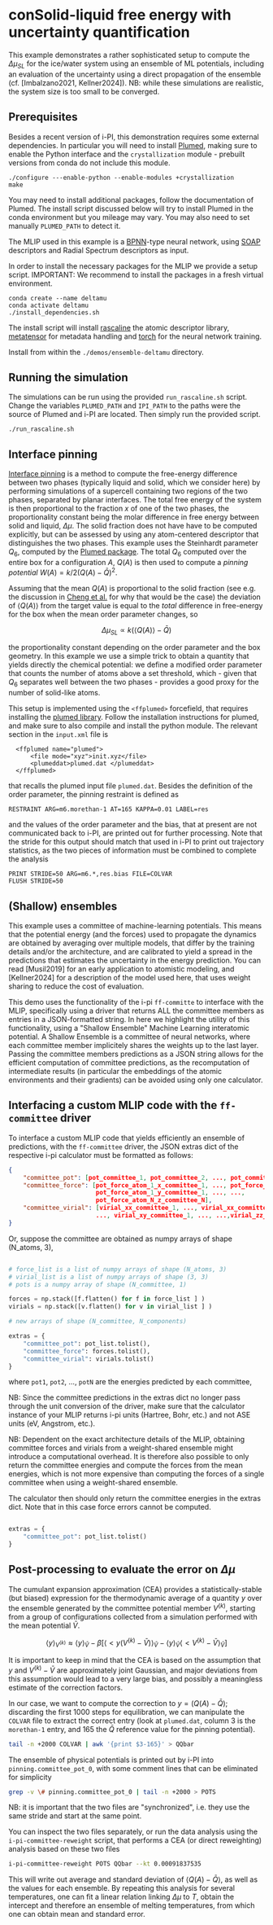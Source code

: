 conSolid-liquid free energy with uncertainty quantification
========================================================

This example demonstrates a rather sophisticated setup to compute the $\Delta\mu_{SL}$ 
for the ice/water system using an ensemble of ML potentials, including an evaluation of
the uncertainty using a direct propagation of the ensemble (cf. [Imbalzano2021, Kellner2024]).
NB: while these simulations are realistic, the system size is too small to be converged.

Prerequisites
-------------

Besides a recent version of i-PI, this demonstration requires some external dependencies.
In particular you will need to install [Plumed](https://plumed.org), making sure to enable
the Python interface and the `crystallization` module - prebuilt versions from conda do not
include this module.

```
./configure ---enable-python --enable-modules +crystallization
make
```

You may need to install additional packages, follow the documentation of Plumed.
The install script discussed below will try to install Plumed in the conda environment
but you mileage may vary. You may also need to set manually `PLUMED_PATH` to detect it. 

The MLIP used in this example is a [BPNN](https://doi.org/10.1103/PhysRevLett.98.146401)-type neural network, 
using [SOAP](https://doi.org/10.1103/PhysRevB.87.184115) descriptors and Radial Spectrum descriptors as input.

In order to install the necessary packages for the MLIP we provide a setup script.
IMPORTANT: We recommend to install the packages in a fresh virtual environment.

```
conda create --name deltamu
conda activate deltamu
./install_dependencies.sh
```

The install script will install [rascaline](https://github.com/Luthaf/rascaline) the atomic 
descriptor library, [metatensor](https://github.com/lab-cosmo/metatensor) for metadata handling 
and [torch](https://pytorch.org/) for the neural network training. 

Install from within the `./demos/ensemble-deltamu` directory.


Running the simulation
----------------------

The simulations can be run using the provided `run_rascaline.sh` script.
Change the variables `PLUMED_PATH` and `IPI_PATH` to the paths were the source of
Plumed and i-PI are located. Then simply run the provided script.

```
./run_rascaline.sh
```


Interface pinning
-----------------

[Interface pinning](https://doi.org/10.1103/physrevb.88.094101) is a method to compute the 
free-energy difference between two phases (typically liquid and solid, which we consider here) 
by performing simulations of a supercell containing two regions of the two phases, separated 
by planar interfaces.
The total free energy of the system is then proportional to the fraction $x$ of one of the two
phases, the proportionality constant being the molar difference in free energy between 
solid and liquid, $\Delta \mu$. 
The solid fraction does not have have to be computed explicitly, but can be assessed by using
any atom-centered descriptor that distinguishes the two phases. This example uses the 
Steinhardt parameter $Q_6$, computed by the [Plumed package](https://plumed.org).
The total $Q_6$ computed over the entire box for a configuration $A$, $Q(A)$ is then used 
to compute a _pinning potential_ $W(A)=k/2(Q(A)-\bar{Q})^2$. 
  
Assuming that the mean $Q(A)$ is proportional to the solid fraction (see e.g. the discussion
in [Cheng et al.](http://doi.org/10.1103/PhysRevB.92.180102) for why that would be the case)
the deviation of $\langle Q(A) \rangle$ from the  target value is equal to the 
_total_ difference in free-energy for the box when the mean order parameter changes, so

$$
\Delta \mu_{SL} \propto k (\langle Q(A) \rangle - \bar{Q})
$$

the proportionality constant depending on the order parameter and the box geometry.
In this example we use a simple trick to obtain a quantity that yields directly the chemical
potential: we define a modified order parameter that counts the number of atoms above
a set threshold, which - given that $Q_6$ separates well between the two phases - 
provides a good proxy for the number of solid-like atoms. 

This setup is implemented using the `<ffplumed>` forcefield, that requires installing 
the [plumed library](https://plumed.org). Follow the installation instructions for 
plumed, and make sure to also compile and install the python module. 
The relevant section in the `input.xml` file is

```
  <ffplumed name="plumed">
      <file mode="xyz">init.xyz</file>
      <plumeddat>plumed.dat </plumeddat>
  </ffplumed>
```

that recalls the plumed input file `plumed.dat`. Besides the definition of the order parameter, 
the pinning restraint is defined as 

```
RESTRAINT ARG=m6.morethan-1 AT=165 KAPPA=0.01 LABEL=res
```

and the values of the order parameter and the bias, that at present 
are not communicated back to i-PI, are printed out for further processing. 
Note that the stride for this output should match that used in i-PI to print 
out trajectory statistics, as the two pieces of information must be combined
to complete the analysis

```
PRINT STRIDE=50 ARG=m6.*,res.bias FILE=COLVAR
FLUSH STRIDE=50
```


(Shallow) ensembles
-------------------

This example uses a committee of machine-learning potentials. This means that the potential energy
(and the forces) used to propagate the dynamics are obtained by averaging over multiple models, 
that differ by the training details and/or the architecture, and are calibrated to yield a spread
in the predictions that estimates the uncertainty in the energy prediction. 
You can read [Musil2019] for an early application to atomistic modeling, and [Kellner2024] for
a description of the model used here, that uses weight sharing to reduce the cost of evaluation. 

This demo uses the functionality of the i-pi `ff-committe` to interface with the MLIP, specifically 
using a driver that returns ALL the committee members as entries in a JSON-formatted
string. In here we highlight the utility of this functionality,
using a "Shallow Ensemble" Machine Learning interatomic potential.
A Shallow Ensemble is a committee of neural networks, where each
committee member implicitely shares the weights up to the last layer.
Passing the committee members predictions as a JSON string allows for
the efficient computation of committee predictions, as the recomputation of 
intermediate results (in particular the embeddings of the atomic environments 
and their gradients) can be avoided using only one calculator.


Interfacing a custom MLIP code with the `ff-committee` driver
-------------------------------------------------------------

To interface a custom MLIP code that yields efficiently an ensemble of predictions,
with the `ff-committee` driver, the JSON extras dict of the respective i-pi calculator 
must be formatted as follows:

```json
{
    "committee_pot": [pot_committee_1, pot_committee_2, ..., pot_committee_N],
    "committee_force": [pot_force_atom_1_x_committee_1, ..., pot_force_atom_1_x_committee_N, 
                        pot_force_atom_1_y_committee_1, ..., ...,
                        pot_force_atom_N_z_committee_N],
    "committee_virial": [virial_xx_committee_1, ..., virial_xx_committee_N, 
                        ..., virial_xy_committee_1, ..., ...,virial_zz_committee_N]
}
```

Or, suppose the committee are obtained as numpy arrays of shape (N_atoms, 3),

```python

# force_list is a list of numpy arrays of shape (N_atoms, 3)
# virial_list is a list of numpy arrays of shape (3, 3)
# pots is a numpy array of shape (N_committee, 1)

forces = np.stack([f.flatten() for f in force_list ] )
virials = np.stack([v.flatten() for v in virial_list ] )

# new arrays of shape (N_committee, N_components)

extras = {
    "committee_pot": pot_list.tolist(),
    "committee_force": forces.tolist(),
    "committee_virial": virials.tolist()
}
```

where `pot1`, `pot2`, ..., `potN` are the energies predicted by each committee,

NB: Since the committee predictions in the extras dict no longer pass through the
unit conversion of the driver, make sure that the calculator instance of your MLIP returns
i-pi units (Hartree, Bohr, etc.) and not ASE units (eV, Angstrom, etc.).

NB: Dependent on the exact architecture details of the MLIP, obtaining committee
forces and virials from a weight-shared ensemble might introduce a computational overhead.
It is therefore also possible to only return the committee energies and compute
the forces from the mean energies, which is not more expensive than computing the forces of
a single committee when using a weight-shared ensemble.

The calculator then should only return the committee energies in the extras dict.
Note that in this case force errors cannot be computed. 

```python

extras = {
    "committee_pot": pot_list.tolist()
}
```


Post-processing to evaluate the error on $\Delta \mu$
-----------------------------------------------------

The cumulant expansion approximation (CEA) provides a statistically-stable (but biased) 
expression for the thermodynamic average of a quantity $y$ over the ensemble generated by
the committee potential member $V^{(k)}$, starting from a group of configurations 
collected from a simulation performed with the mean potential $\bar{V}$. 

$$
\langle y \rangle_{V^{(k)}} \approx 
\langle y \rangle_{\bar{V}} - \beta 
\left[
\langle< y (V^{(k)}-\bar{V})\rangle _{\bar{V}} -
\langle y \rangle_{\bar{V}} \langle< V^{(k)}-\bar{V}\rangle _{\bar{V}}
\right]
$$

It is important to keep in mind that the CEA is based on the assumption that $y$ and 
$V^{(k)}-\bar{V}$ are approximately joint Gaussian, and major deviations from this assumption
would lead to a very large bias, and possibly a meaningless estimate of the correction factors.

In our case, we want to compute the correction to $y= (Q(A) - \bar{Q})$; discarding the first 
1000 steps for equilibration, we can manipulate the `COLVAR` file to extract the correct entry
(look at `plumed.dat`, column 3 is the `morethan-1` entry, and 165 the $\bar{Q}$ reference 
value for the pinning potential). 

```bash
tail -n +2000 COLVAR | awk '{print $3-165}' > QQbar
```

The ensemble of physical potentials is printed out by i-PI into 
`pinning.committee_pot_0`, with some comment lines that can be eliminated for simplicity

```bash
grep -v \# pinning.committee_pot_0 | tail -n +2000 > POTS
```

NB: it is important that the two files are "synchronized", i.e. they use the same stride 
and start at the same point.

You can inspect the two files separately, or run the data analysis using the `i-pi-committee-reweight`
script, that performs a CEA (or direct reweighting) analysis based on these two files

```bash
i-pi-committee-reweight POTS QQbar --kt 0.00091837535
```

This will write out average and standard deviation of $\langle Q(A) - \bar{Q} \rangle$, as well
as the values for each ensemble.
By repeating this analysis for several temperatures, one can fit a linear relation linking $\Delta \mu$ 
to $T$, obtain the intercept and therefore an ensemble of melting temperatures, from which one can obtain
mean and standard error. 
